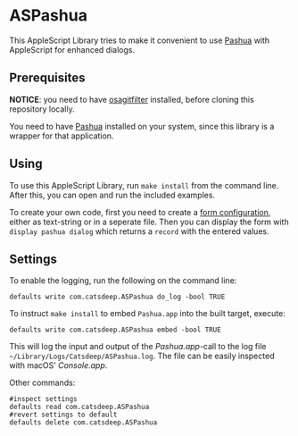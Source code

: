ASPashua
========

This AppleScript Library tries to make it convenient to use [Pashua][] with AppleScript for enhanced dialogs.


Prerequisites
-------------

**NOTICE**: you need to have [osagitfilter][] installed, before cloning this repository locally.

You need to have [Pashua][] installed on your system, since this library is a wrapper for that application.


Using
-----

To use this AppleScript Library, run `make install` from the command line. After this, you can open and run the included examples.

To create your own code, first you need to create a [form configuration][pashua-config], either as text-string or in a seperate file. Then you can display the form with `display pashua dialog` which returns a `record` with the entered values.


Settings
--------

To enable the logging, run the following on the command line:

	defaults write com.catsdeep.ASPashua do_log -bool TRUE

To instruct `make install` to embed `Pashua.app` into the built target, execute:

	defaults write com.catsdeep.ASPashua embed -bool TRUE

This will log the input and output of the _Pashua.app_-call to the log file `~/Library/Logs/Catsdeep/ASPashua.log`. The file can be easily inspected with macOS' _Console.app_.

Other commands:

	#inspect settings
	defaults read com.catsdeep.ASPashua
	#revert settings to default
	defaults delete com.catsdeep.ASPashua
	

[osagitfilter]: https://github.com/doekman/osagitfilter
[Pashua]: https://www.bluem.net/en/projects/pashua/
[pashua-config]: https://www.bluem.net/pashua-docs-latest.html
